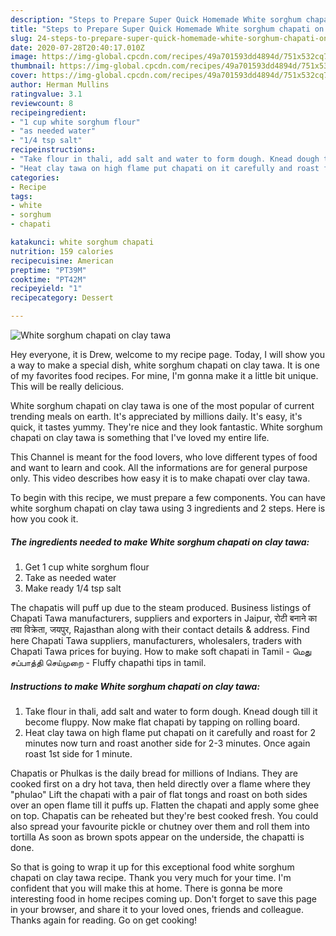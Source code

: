 ```yaml
---
description: "Steps to Prepare Super Quick Homemade White sorghum chapati on clay tawa"
title: "Steps to Prepare Super Quick Homemade White sorghum chapati on clay tawa"
slug: 24-steps-to-prepare-super-quick-homemade-white-sorghum-chapati-on-clay-tawa
date: 2020-07-28T20:40:17.010Z
image: https://img-global.cpcdn.com/recipes/49a701593dd4894d/751x532cq70/white-sorghum-chapati-on-clay-tawa-recipe-main-photo.jpg
thumbnail: https://img-global.cpcdn.com/recipes/49a701593dd4894d/751x532cq70/white-sorghum-chapati-on-clay-tawa-recipe-main-photo.jpg
cover: https://img-global.cpcdn.com/recipes/49a701593dd4894d/751x532cq70/white-sorghum-chapati-on-clay-tawa-recipe-main-photo.jpg
author: Herman Mullins
ratingvalue: 3.1
reviewcount: 8
recipeingredient:
- "1 cup white sorghum flour"
- "as needed water"
- "1/4 tsp salt"
recipeinstructions:
- "Take flour in thali, add salt and water to form dough. Knead dough till it become fluppy. Now make flat chapati by tapping on rolling board."
- "Heat clay tawa on high flame put chapati on it carefully and roast for 2 minutes now turn and roast another side for 2-3 minutes. Once again roast 1st side for 1 minute."
categories:
- Recipe
tags:
- white
- sorghum
- chapati

katakunci: white sorghum chapati 
nutrition: 159 calories
recipecuisine: American
preptime: "PT39M"
cooktime: "PT42M"
recipeyield: "1"
recipecategory: Dessert

---
```



![White sorghum chapati on clay tawa](https://img-global.cpcdn.com/recipes/49a701593dd4894d/751x532cq70/white-sorghum-chapati-on-clay-tawa-recipe-main-photo.jpg)

Hey everyone, it is Drew, welcome to my recipe page. Today, I will show you a way to make a special dish, white sorghum chapati on clay tawa. It is one of my favorites food recipes. For mine, I'm gonna make it a little bit unique. This will be really delicious.

White sorghum chapati on clay tawa is one of the most popular of current trending meals on earth. It's appreciated by millions daily. It's easy, it's quick, it tastes yummy. They're nice and they look fantastic. White sorghum chapati on clay tawa is something that I've loved my entire life.

This Channel is meant for the food lovers, who love different types of food and want to learn and cook. All the informations are for general purpose only. This video describes how easy it is to make chapati over clay tawa.


To begin with this recipe, we must prepare a few components. You can have white sorghum chapati on clay tawa using 3 ingredients and 2 steps. Here is how you cook it.

##### The ingredients needed to make White sorghum chapati on clay tawa:

1. Get 1 cup white sorghum flour
1. Take as needed water
1. Make ready 1/4 tsp salt


The chapatis will puff up due to the steam produced. Business listings of Chapati Tawa manufacturers, suppliers and exporters in Jaipur, रोटी बनाने का तवा विक्रेता, जयपुर, Rajasthan along with their contact details &amp; address. Find here Chapati Tawa suppliers, manufacturers, wholesalers, traders with Chapati Tawa prices for buying. How to make soft chapati in Tamil - மெது சப்பாத்தி செய்முறை - Fluffy chapathi tips in tamil. 

##### Instructions to make White sorghum chapati on clay tawa:

1. Take flour in thali, add salt and water to form dough. Knead dough till it become fluppy. Now make flat chapati by tapping on rolling board.
1. Heat clay tawa on high flame put chapati on it carefully and roast for 2 minutes now turn and roast another side for 2-3 minutes. Once again roast 1st side for 1 minute.


Chapatis or Phulkas is the daily bread for millions of Indians. They are cooked first on a dry hot tava, then held directly over a flame where they &#34;phulao&#34; Lift the chapati with a pair of flat tongs and roast on both sides over an open flame till it puffs up. Flatten the chapati and apply some ghee on top. Chapatis can be reheated but they&#39;re best cooked fresh. You could also spread your favourite pickle or chutney over them and roll them into tortilla As soon as brown spots appear on the underside, the chapatti is done. 

So that is going to wrap it up for this exceptional food white sorghum chapati on clay tawa recipe. Thank you very much for your time. I'm confident that you will make this at home. There is gonna be more interesting food in home recipes coming up. Don't forget to save this page in your browser, and share it to your loved ones, friends and colleague. Thanks again for reading. Go on get cooking!
